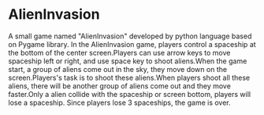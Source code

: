 # AlienInvasion
A small game named "AlienInvasion" developed by python language based on Pygame library. In the AlienInvasion game, players control a spaceship at the bottom of the center screen.Players can use arrow keys to move spaceship left or right, and use space key to shoot aliens.When the game start, a group of aliens come out in the sky, they move down on the screen.Players's task is to shoot these aliens.When players shoot all these aliens, there will be another group of aliens come out and they move faster.Only a alien collide with the spaceship or screen bottom, players will lose a spaceship. Since players lose 3 spaceships, the game is over.
